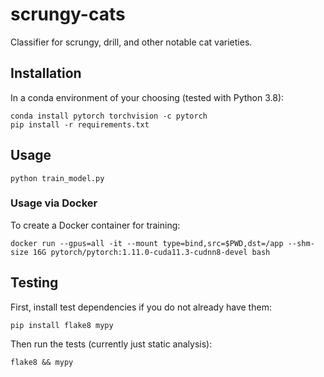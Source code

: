 # scrungy-cats
Classifier for scrungy, drill, and other notable cat varieties.

## Installation

In a conda environment of your choosing (tested with Python 3.8):

```
conda install pytorch torchvision -c pytorch
pip install -r requirements.txt
```

## Usage

```
python train_model.py
```

### Usage via Docker

To create a Docker container for training:

```
docker run --gpus=all -it --mount type=bind,src=$PWD,dst=/app --shm-size 16G pytorch/pytorch:1.11.0-cuda11.3-cudnn8-devel bash
```

## Testing

First, install test dependencies if you do not already have them:

```
pip install flake8 mypy
```

Then run the tests (currently just static analysis):

```
flake8 && mypy
```
